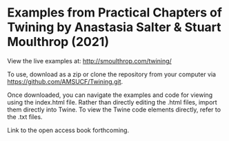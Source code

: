 # Examples from Practical Chapters of Twining by Anastasia Salter & Stuart Moulthrop (2021)

View the live examples at: http://smoulthrop.com/twining/

To use, download as a zip or clone the repository from your computer via https://github.com/AMSUCF/Twining.git. 

Once downloaded, you can navigate the examples and code for viewing using the index.html file. Rather than directly editing the .html files, import them directly into Twine. To view the Twine code elements directly, refer to the .txt files.

Link to the open access book forthcoming.

